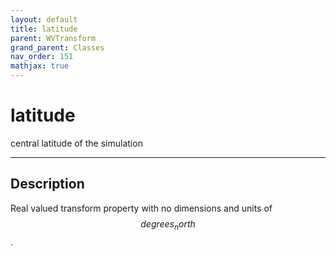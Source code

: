 ```yaml
---
layout: default
title: latitude
parent: WVTransform
grand_parent: Classes
nav_order: 151
mathjax: true
---
```


#  latitude

central latitude of the simulation


---

## Description
Real valued transform property with no dimensions and units of $$degrees_north$$.

